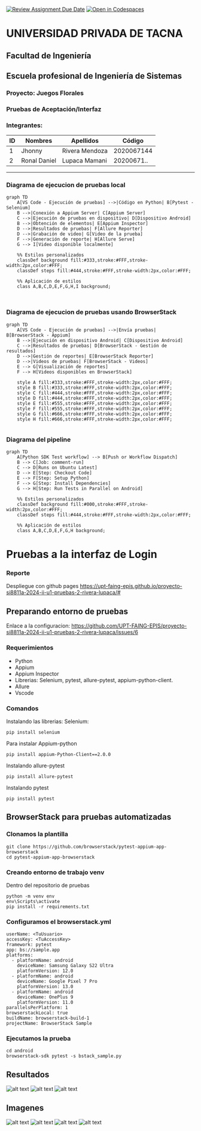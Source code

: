 [![Review Assignment Due Date](https://classroom.github.com/assets/deadline-readme-button-22041afd0340ce965d47ae6ef1cefeee28c7c493a6346c4f15d667ab976d596c.svg)](https://classroom.github.com/a/vK6WBQ1t)
[![Open in Codespaces](https://classroom.github.com/assets/launch-codespace-2972f46106e565e64193e422d61a12cf1da4916b45550586e14ef0a7c637dd04.svg)](https://classroom.github.com/open-in-codespaces?assignment_repo_id=15560940)

# UNIVERSIDAD PRIVADA DE TACNA

## Facultad de Ingeniería

## Escuela profesional de Ingeniería de Sistemas

### Proyecto: Juegos Florales

### Pruebas de Aceptación/Interfaz

### Integrantes:

| ID  | Nombres      | Apellidos      | Código     |
| --- | ------------ | -------------- | ---------- |
| 1   | Jhonny       | Rivera Mendoza | 2020067144 |
| 2   | Ronal Daniel | Lupaca Mamani  | 20200671.. |

---

### Diagrama de ejecucion de pruebas local

```mermaid
graph TD
    A[VS Code - Ejecución de pruebas] -->|Código en Python| B[Pytest - Selenium]
    B -->|Conexión a Appium Server| C[Appium Server]
    C -->|Ejecución de pruebas en dispositivo| D[Dispositivo Android]
    B -->|Obtención de elementos| E[Appium Inspector]
    D -->|Resultados de pruebas| F[Allure Reporter]
    D -->|Grabación de video| G[Video de la prueba]
    F -->|Generación de reporte| H[Allure Serve]
    G --> I[Video disponible localmente]

    %% Estilos personalizados
    classDef background fill:#333,stroke:#FFF,stroke-width:2px,color:#FFF;
    classDef steps fill:#444,stroke:#FFF,stroke-width:2px,color:#FFF;

    %% Aplicación de estilos
    class A,B,C,D,E,F,G,H,I background;



```

### Diagrama de ejecucion de pruebas usando BrowserStack

```mermaid
graph TD
    A[VS Code - Ejecución de pruebas] -->|Envía pruebas| B[BrowserStack - Appium]
    B -->|Ejecución en dispositivo Android| C[Dispositivo Android]
    C -->|Resultados de pruebas| D[BrowserStack - Gestión de resultados]
    D -->|Gestión de reportes| E[BrowserStack Reporter]
    D -->|Videos de pruebas| F[BrowserStack - Videos]
    E --> G[Visualización de reportes]
    F --> H[Videos disponibles en BrowserStack]

    style A fill:#333,stroke:#FFF,stroke-width:2px,color:#FFF;
    style B fill:#333,stroke:#FFF,stroke-width:2px,color:#FFF;
    style C fill:#444,stroke:#FFF,stroke-width:2px,color:#FFF;
    style D fill:#444,stroke:#FFF,stroke-width:2px,color:#FFF;
    style E fill:#555,stroke:#FFF,stroke-width:2px,color:#FFF;
    style F fill:#555,stroke:#FFF,stroke-width:2px,color:#FFF;
    style G fill:#666,stroke:#FFF,stroke-width:2px,color:#FFF;
    style H fill:#666,stroke:#FFF,stroke-width:2px,color:#FFF;


```

### Diagrama del pipeline

```mermaid
graph TD
    A[Python SDK Test workflow] --> B[Push or Workflow Dispatch]
    B --> C[Job: comment-run]
    C --> D[Runs on Ubuntu Latest]
    D --> E[Step: Checkout Code]
    E --> F[Step: Setup Python]
    F --> G[Step: Install Dependencies]
    G --> H[Step: Run Tests in Parallel on Android]

    %% Estilos personalizados
    classDef background fill:#000,stroke:#FFF,stroke-width:2px,color:#FFF;
    classDef steps fill:#444,stroke:#FFF,stroke-width:2px,color:#FFF;

    %% Aplicación de estilos
    class A,B,C,D,E,F,G,H background;

```

# Pruebas a la interfaz de Login

### Reporte

Despliegue con github pages
https://upt-faing-epis.github.io/proyecto-si8811a-2024-ii-u1-pruebas-2-rivera-lupaca/#

## Preparando entorno de pruebas

Enlace a la configuracion:
https://github.com/UPT-FAING-EPIS/proyecto-si8811a-2024-ii-u1-pruebas-2-rivera-lupaca/issues/6

### Requerimientos

- Python
- Appium
- Appium Inspector
- Librerias: Selenium, pytest, allure-pytest, appium-python-client.
- Allure
- Vscode

### Comandos

Instalando las librerias:
Selenium:

```
pip install selenium
```

Para instalar Appium-python

```
pip install appium-Python-Client==2.0.0
```

Instalando allure-pytest

```
pip install allure-pytest
```

Instalando pytest

```
pip install pytest
```

## BrowserStack para pruebas automatizadas

### Clonamos la plantilla

```
git clone https://github.com/browserstack/pytest-appium-app-browserstack
cd pytest-appium-app-browserstack
```

### Creando entorno de trabajo venv

Dentro del repositorio de pruebas

```
python -m venv env
env\Scripts\activate
pip install -r requirements.txt

```

### Configuramos el browserstack.yml

```
userName: <TuUsuario>
accessKey: <TuAccessKey>
framework: pytest
app: bs://sample.app
platforms:
  - platformName: android
    deviceName: Samsung Galaxy S22 Ultra
    platformVersion: 12.0
  - platformName: android
    deviceName: Google Pixel 7 Pro
    platformVersion: 13.0
  - platformName: android
    deviceName: OnePlus 9
    platformVersion: 11.0
parallelsPerPlatform: 1
browserstackLocal: true
buildName: browserstack-build-1
projectName: BrowserStack Sample
```

### Ejecutamos la prueba

```
cd android
browserstack-sdk pytest -s bstack_sample.py
```

## Resultados

![alt text](/img/browser1.png)
![alt text](/img/browser2.png)
![alt text](/img/browser3.png)

## Imagenes

![alt text](/img/image.png)
![alt text](/img/image-2.png)
![alt text](/img/image-3.png)
![alt text](/img/image-1.png)
